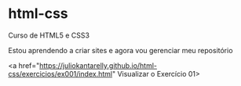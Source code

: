 # html-css
 Curso de HTML5 e CSS3

Estou aprendendo a criar sites e agora vou gerenciar meu repositório


<a href="https://juliokantarelly.github.io/html-css/exercicios/ex001/index.html" Visualizar o Exercício 01>
